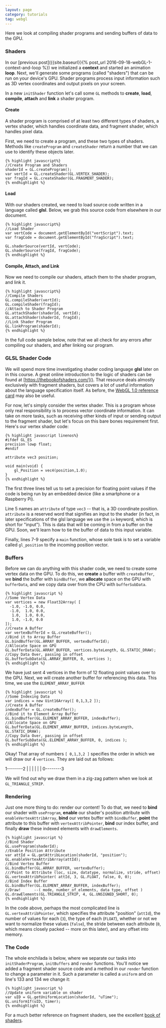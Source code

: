 ```yaml
---
layout: page
category: tutorials
tag: webgl
---
```


Here we look at compiling shader programs and sending buffers of data to the GPU.

### Shaders

In our [previous post]({{site.baseurl}}{% post_url 2016-09-18-webGL-1-context-and-loop %}) we initialized a **context** and started an animation **loop**.  Next, we'll generate some programs (called "shaders") that can be run on your device's GPU.  Shader programs process input information such as 3D vertex coordinates and output pixels on your screen.

In a new `initShader` function let's call some `GL` methods to **create**, **load**, **compile**, **attach** and **link** a shader program.

#### Create

A shader program is comprised of at least two different types of shaders, a vertex shader, which handles coordinate data, and fragment shader, which handles pixel data.

First, we need to create a program, and these two types of shaders.  Methods like `createProgram` and `createShader` return a number that we can use to identify these objects later.

	{% highlight javascript%}
    //Create Program and Shaders
    shaderId = GL.createProgram();
    var vertId = GL.createShader(GL.VERTEX_SHADER);
    var fragId = GL.createShader(GL.FRAGMENT_SHADER);
    {% endhighlight %}

#### Load

With our shaders created, we need to load source code written in a language called **glsl**.  Below, we grab this source code from elsewhere in our document.  

	{% highlight javascript%}
    //Load Shader
    var vertCode = document.getElementById("vertScript").text;
    var fragCode = document.getElementById("fragScript").text;

    GL.shaderSource(vertId, vertCode);
    GL.shaderSource(fragId, fragCode);
    {% endhighlight %}

#### Compile, Attach, and Link

Now we need to compile our shaders, attach them to the shader program, and link it.

	{% highlight javascript%}
    //Compile Shaders
    GL.compileShader(vertId);
    GL.compileShader(fragId);
    //Attach to Shader Program
    GL.attachShader(shaderId, vertId);
    GL.attachShader(shaderId, fragId);
    //Link Shader Program
    GL.linkProgram(shaderId);
    {% endhighlight %}

In the full code sample below, note that we all check for any errors after compiling our shaders,
and after linking our program.


### GLSL Shader Code

We will spend more time investigating shader coding language **glsl** later on in this course.  A great online introduction to the logic of shaders can be found at [https://thebookofshaders.com/]().  That resource deals almostly exclusively with fragment shaders, but covers a lot of useful information about the language specification itself.  As before, the [WebGL 1.0 reference card](https://www.khronos.org/files/webgl/webgl-reference-card-1_0.pdf) may also be useful.

For now, let's simply consider the vertex shader.  This is a program whose only real responsibility is to process vector coordinate information. It can take on more tasks, such as receiving other kinds of input or sending output to the fragment shader, but let's focus on this bare bones requirement first.  Here's our vertex shader code:

	{% highlight javascript linenos%}
	#ifdef GL_ES
	precision lowp float;
	#endif

	attribute vec3 position; 

	void main(void) {
		gl_Position = vec4(position,1.0);
	}
    {% endhighlight %}

The first three lines tell us to set a precision for floating point values if the code is being run by an embedded device (like a smartphone or a Raspberry Pi).

Line 5 names an `attribute` of type `vec3` -- that is, a 3D coordinate position.  `attribute` is a reserved word that signifies an input to the shader (in fact, in later specifications of the glsl language we use the `in` keyword, which is short for "input").  This is data that will be coming in from a buffer on the GPU.  Soon, we'll learn how to tie the buffer of data to this input variable.

Finally, lines 7-9 specify a `main` function, whose sole task is to set a variable called `gl_position` to the incoming position vector.  

### Buffers

Before we can do anything with this shader code, we need to create some vertex data on the GPU.  To do this, we **create** a buffer with `createBuffer`, we **bind** the buffer with `bindBuffer`, we **allocate** space on the GPU with `bufferData`, and we copy data over from the CPU with `bufferSubData`.

	{% highlight javascript %}
    //Some Vertex Data
    var vertices = new Float32Array( [
      -1.0, -1.0, 0.0,
      -1.0,  1.0, 0.0,
       1.0,  1.0, 0.0,
       1.0, -1.0, 0.0
    ]);
    //Create A Buffer
    var vertexBufferId = GL.createBuffer();
    //Bind it to Array Buffer
    GL.bindBuffer(GL.ARRAY_BUFFER, vertexBufferId);
    //Allocate Space on GPU
    GL.bufferData(GL.ARRAY_BUFFER, vertices.byteLength, GL.STATIC_DRAW);
    //Copy Data Over, passing in offset
    GL.bufferSubData(GL.ARRAY_BUFFER, 0, vertices );
    {% endhighlight %}

We have just sent 4 vertices in the form of 12 floating point values over to the GPU.  Next, we will create another buffer for referencing this data.  This time, we use the `ELEMENT_ARRAY_BUFFER`

	{% highlight javascript %}
    //Some Indexing Data
    var indices = new Uint16Array([ 0,1,3,2 ]);
    //Create A Buffer
    indexBuffer = GL.createBuffer();
    //Bind it to Element Array Buffer
    GL.bindBuffer(GL.ELEMENT_ARRAY_BUFFER, indexBuffer);
    //Allocate Space on GPU
    GL.bufferData(GL.ELEMENT_ARRAY_BUFFER, indices.byteLength, GL.STATIC_DRAW);
    //Copy Data Over, passing in offset
    GL.bufferSubData(GL.ELEMENT_ARRAY_BUFFER, 0, indices );
    {% endhighlight %}

Okay!  That array of numbers `[ 0,1,3,2 ]` specifies the order in which we will draw our 4 `vertices`. They are laid out as follows:

1--------2
|		 |
|		 |
|		 |
0--------3

We will find out why we draw them in a zig-zag pattern when we look at `GL_TRIANGLE_STRIP`.

### Rendering

Just one more thing to do: render our content!  To do that, we need to **bind** our shader with `useProgram`, **enable** our shader's position attribute with `enableVertexAttribArray`, **bind** our vertex buffer with `bindBuffer`, **point** the attribute to this buffer with `vertexAttribPointer`, **bind** our index buffer, and finally **draw** these indexed elements with `drawElements`.

	{% highlight javascript %}
    //Bind Shader
    GL.useProgram(shaderId);   
    //Enable Position Attribute
    var attId = GL.getAttribLocation(shaderId, "position");
    GL.enableVertexAttribArray(attId);
    //Bind Vertex Buffer
    GL.bindBuffer(GL.ARRAY_BUFFER, vertexBuffer);
    ///Point to Attribute (loc, size, datatype, normalize, stride, offset)
    GL.vertexAttribPointer( attId, 3, GL.FLOAT, false, 0, 0);
    //Bind Index Buffer
    GL.bindBuffer(GL.ELEMENT_ARRAY_BUFFER, indexBuffer);
    //Draw!      --( mode, number_of_elements, data type, offset )
    GL.drawElements(GL.TRIANGLE_STRIP, 4, GL.UNSIGNED_SHORT, 0);
    {% endhighlight %}

In the code above, perhaps the most complicated line is `GL.vertexAttribPointer`, which specifies the attribute "position" (`attId`), the number of values for each (`3`), the type of each (`FLOAT`), whether or not we want to normalize these values (`false`), the stride between each attribute (`0`, which means closely packed -- more on this later), and any offset into memory.

### The Code

The whole enchilada is below, where we separate our tasks into `initShaderProgram`, `initBuffers` and `render` functions.  You'll notice we added a fragment shader source code and a method in our `render` function to change a parameter in it.  Such a parameter is called a `uniform` and on line's 133 and 134 we change it:

	{% highlight javascript %}
	//Update uniform variable on shader
	var uID = GL.getUniformLocation(shaderId, "uTime");
	GL.uniform1f(uID, timer);
    {% endhighlight %}

For a much better reference on fragment shaders, see the excellent [book of shaders](https://thebookofshaders.com/).


<script src="https://gist.github.com/wolftype/cc8c0856db26dffa51b01000e9f20a28.js"></script>